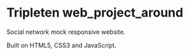 # Tripleten web_project_around

Social network mock responsive website.

Built on HTML5, CSS3 and JavaScript.

